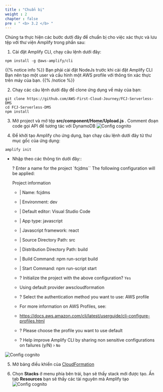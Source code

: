 ```yaml
---
title : "Chuẩn bị"
weight : 2
chapter : false
pre : " <b> 3.2 </b> "
---
```


Chúng ta thực hiện các bước dưới đây để chuẩn bị cho việc xác thực và lưu tệp với thư viện Amplify trong phần sau:

1. Cài đặt Amplify CLI, chạy câu lệnh dưới đây:

```
npm install -g @aws-amplify/cli
```

{{% notice info %}}
Bạn phải cài đặt NodeJs trước khi cài đặt Amplify CLI
Bạn nên tạo một user và cấu hình một AWS profile với thông tin xác thực trên máy của bạn.
{{% /notice %}}

2. Chạy các câu lệnh dưới đây để clone ứng dụng về máy của bạn:

```
git clone https://github.com/AWS-First-Cloud-Journey/FCJ-Serverless-DMS
cd FCJ-Serverless-DMS
npm install

```

3. Mở project và mở tệp **src/component/Home/Upload.js** . Comment đoạn code gọi API để tương tác với DynamoDB
![Config cognito](images/3.configcognito/001-configcognito.png)

4. Để khởi tạo Amplify cho ứng dụng, bạn chạy câu lệnh dưới đây từ thư mục gốc của ứng dụng:

```
amplify init

```
 + Nhập theo các thông tin dưới đây::

   ? Enter a name for the project `fcjdms``
   The following configuration will be applied:

   Project information
   - | Name: fcjdms
   - | Environment: dev
   - | Default editor: Visual Studio Code
   - | App type: javascript
   - | Javascript framework: react
   - | Source Directory Path: src
   - | Distribution Directory Path: build
   - | Build Command: npm run-script build
   - | Start Command: npm run-script start

   - ? Initialize the project with the above configuration? `Yes`
   - Using default provider awscloudformation
   - ? Select the authentication method you want to use: AWS profile

   - For more information on AWS Profiles, see:
   - https://docs.aws.amazon.com/cli/latest/userguide/cli-configure-profiles.html

   - ? Please choose the profile you want to use default
   - ? Help improve Amplify CLI by sharing non sensitive configurations on failures (y/N) › `No`

![Config cognito](images/3.configcognito/002-configcognito.png)

5. Mở bảng điều khiển của [CloudFormation](https://console.aws.amazon.com/cloudformation)

6. Chọn **Stacks** ở menu phía bên trái, bạn sẽ thấy stack mới được tạo. Ấn tab **Resources** bạn sẽ thấy các tài nguyên mà Amplify tạo
![Config cognito](images/3.configcognito/003-configcognito.png)